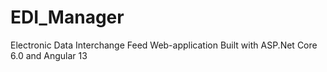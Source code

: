 # EDI_Manager
Electronic Data Interchange
Feed Web-application 
Built with ASP.Net Core 6.0 and Angular 13
